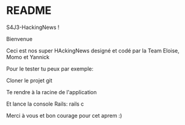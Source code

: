 # README

S4J3-HackingNews !

Bienvenue

Ceci est nos super HAckingNews designé et codé par la Team Eloise, Momo et Yannick

Pour le tester tu peux par exemple:

Cloner le projet git

Te rendre à la racine de l'application

Et lance la console Rails: rails c

Merci à vous et bon courage pour cet aprem :)

